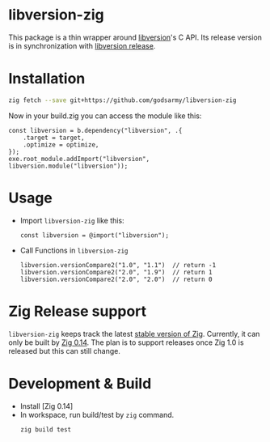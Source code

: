 # libversion-zig

This package is a thin wrapper around [libversion](https://github.com/repology/libversion)'s C API.
Its release version is in synchronization with [libversion release](https://github.com/repology/libversion/releases).

# Installation

```sh
zig fetch --save git+https://github.com/godsarmy/libversion-zig
```
Now in your build.zig you can access the module like this:

```zig
const libversion = b.dependency("libversion", .{
    .target = target,
    .optimize = optimize,
});
exe.root_module.addImport("libversion", libversion.module("libversion"));
```

# Usage

 - Import `libversion-zig` like this:
    ```zig
    const libversion = @import("libversion");
    ```
 - Call Functions in `libversion-zig`
    ```zig
    libversion.versionCompare2("1.0", "1.1")  // return -1
    libversion.versionCompare2("2.0", "1.9")  // return 1
    libversion.versionCompare2("2.0", "2.0")  // return 0
    ```

# Zig Release support

`libversion-zig` keeps track the latest [stable version of Zig](https://ziglang.org/download/). Currently, it can
only be built by [Zig 0.14](https://ziglang.org/download/0.14.0/release-notes.html). The plan is to support releases once Zig 1.0 is released but this can still change.

# Development & Build

 - Install [Zig 0.14]
 - In workspace, run build/test by `zig` command.
    ```sh
    zig build test
    ```
